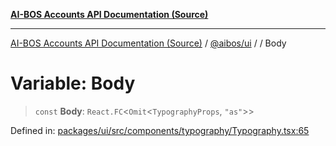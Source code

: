 [**AI-BOS Accounts API Documentation (Source)**](../../../README.md)

***

[AI-BOS Accounts API Documentation (Source)](../../../README.md) / [@aibos/ui](../README.md) / [](../README.md) / Body

# Variable: Body

> `const` **Body**: `React.FC`\<`Omit`\<`TypographyProps`, `"as"`\>\>

Defined in: [packages/ui/src/components/typography/Typography.tsx:65](https://github.com/pohlai88/accounts/blob/48103fb36d28b2b9bfb33472b6de2f719773cde9/packages/ui/src/components/typography/Typography.tsx#L65)
